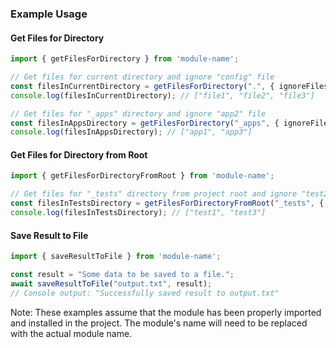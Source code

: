 ### Example Usage

#### Get Files for Directory
```typescript
import { getFilesForDirectory } from 'module-name';

// Get files for current directory and ignore "config" file
const filesInCurrentDirectory = getFilesForDirectory(".", { ignoreFiles: ["config"] });
console.log(filesInCurrentDirectory); // ["file1", "file2", "file3"]

// Get files for "_apps" directory and ignore "app2" file
const filesInAppsDirectory = getFilesForDirectory("_apps", { ignoreFiles: ["app2"] });
console.log(filesInAppsDirectory); // ["app1", "app3"]
```

#### Get Files for Directory from Root
```typescript
import { getFilesForDirectoryFromRoot } from 'module-name';

// Get files for "_tests" directory from project root and ignore "test2" file
const filesInTestsDirectory = getFilesForDirectoryFromRoot("_tests", { ignoreFiles: ["test2"] });
console.log(filesInTestsDirectory); // ["test1", "test3"]
```

#### Save Result to File
```typescript
import { saveResultToFile } from 'module-name';

const result = "Some data to be saved to a file.";
await saveResultToFile("output.txt", result);
// Console output: "Successfully saved result to output.txt"
```

Note: These examples assume that the module has been properly imported and installed in the project. The module's name will need to be replaced with the actual module name.